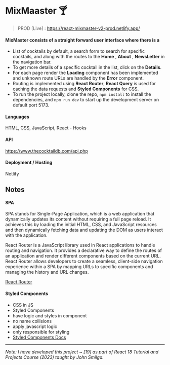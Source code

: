 # MixMaaster 🍸
> PROD [Live] : https://react-mixmaster-v2-prod.netlify.app/

#### MixMaster consists of a straight forward user interface where there is a 
- List of cocktails by default, a search form to search for specific cocktails, and along with the routes to the **Home** , **About** , **NewsLetter** in the navigation bar.
- To get more details of a specific cocktail in the list, click on the **Details**. 
- For each page render the **Loading** component has been implemented and unknown route URLs are handled by the **Error** component.
- Routing is implemented using **React Router**, **React Query** is used for caching the data requests and **Styled Components** for CSS.
- To run the project locally, clone the repo, `npm install` to install the dependencies, and `npm run dev` to start up the development server on default port 5173.

#### Languages 
HTML, CSS, JavaScript, React - Hooks

#### API
https://www.thecocktaildb.com/api.php

#### Deployment / Hosting
Netlify

## Notes

#### SPA

SPA stands for Single-Page Application, which is a web application that dynamically updates its content without requiring a full page reload. It achieves this by loading the initial HTML, CSS, and JavaScript resources and then dynamically fetching data and updating the DOM as users interact with the application.

React Router is a JavaScript library used in React applications to handle routing and navigation. It provides a declarative way to define the routes of an application and render different components based on the current URL. React Router allows developers to create a seamless, client-side navigation experience within a SPA by mapping URLs to specific components and managing the history and URL changes.

[React Router](https://reactrouter.com/en/main)

#### Styled Components

- CSS in JS
- Styled Components
- have logic and styles in component
- no name collisions
- apply javascript logic
- only responsible for styling
- [Styled Components Docs](https://styled-components.com/)

---

_Note: I have developed this project ~ [19] as part of React 18 Tutorial and Projects Course (2023) taught by John Smilga._
